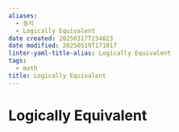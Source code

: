 ```yaml
---
aliases:
  - 동치
  - Logically Equivalent
date created: 20250317T234823
date modified: 20250519T171017
linter-yaml-title-alias: Logically Equivalent
tags:
  - math
title: Logically Equivalent
---
```


# Logically Equivalent
